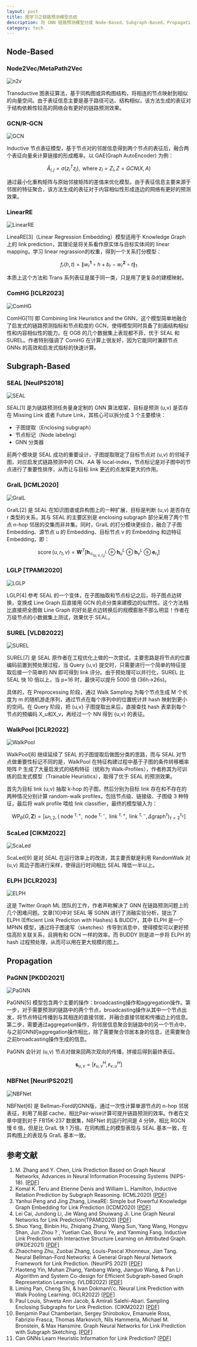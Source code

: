 ```yaml
---
layout: post
title: 图学习之链路预测模型总结
description: 将 GNN 链路预测模型分成 Node-Based、Subgraph-Based、Propagation 三类，简要总结每种方法的特点，方便检索和参考。
category: tech
---
```


## Node-Based

### Node2Vec/MetaPath2Vec

![n2v](images/gnnlink/n2v.png)

Transductive 图表征算法，基于同构图或异构图结构，将相连的节点映射到相似的向量空间。由于表征信息主要是基于路径可达、结构相似，该方法生成的表征对于结构依赖性较高的网络会有更好的链路预测效果。

### GCN/R-GCN

![GCN](images/gnnlink/gcn.png)

Inductive 节点表征模型，基于节点对的邻居信息得到两个节点的表征后，融合两个表征向量来计算链接的形成概率。以 GAE(Graph AutoEncoder) 为例：

$$\widehat{A}_{i, j}=\sigma\left(z_i^T z_j\right), \text { where } z_i=Z_i, Z=G C N(X, A)$$

通过最小化重构矩阵与原始邻接矩阵的差值来优化模型。由于表征信息主要来源于邻居的特征聚合，该方法生成的表征对于内容相似性形成连边的网络有更好的预测效果。

### LinearRE

![LinearRE](images/gnnlink/LinearRE.png)

LineaRE[3]（Linear Regression Embedding）模型适用于 Knowledge Graph 上的 link prediction，其理论是将关系看作原实体与目标实体间的 linear mapping，学习 linear regrassion的权重，得到一个关系打分模型：

$$f_r({h}, {t})=\left\|{w}_r^{\mathbf{1}} \circ {h}+{b}_r-{w}_r^{\mathbf{2}} \circ {t}\right\|_1$$

本质上这个方法和 Trans 系列表征是属于同一类，只是用了更复杂的建模映射。

### ComHG [ICLR2023]

![ComHG](images/gnnlink/ComHG.png)

ComHG[11] 即 Combining link Heuristics and the GNN，这个模型简单地融合了启发式的链路预测指标和节点粒度的 GCN，使得模型同时具备了刻画结构相似性和内容相似性的能力。在 OGB 的几个数据集上表现都不菲，优于 SEAL 和 SUREL。作者特别强调了 ComHG 在计算上很友好，因为它能同时兼顾节点 GNNs 的高效和启发式指标的快速计算。

## Subgraph-Based

### SEAL [NeuIPS2018]

![SEAL](images/gnnlink/SEAL.png)

SEAL[1] 是为链路预测任务量身定制的 GNN 算法框架，目标是预测 (u,v) 是否存在 Missing Link 或者 Future Link，其核心可以拆分成 3 个主要模块：

- 子图提取（Enclosing subgraph）
- 节点标记（Node labeling）
- GNN 分类器

前两个模块是 SEAL 成功的重要设计，子图提取限定了目标节点对 (u,v) 的邻域子图，对应启发式链路预测中的 CN、AA 等 local-index，节点标记是对子图中的节点进行了重要性排序，从而让与目标 link 更近的点发挥更大的作用。

### GraIL [ICML2020]

![GraIL](images/gnnlink/GraIL.png)

GraIL[2] 是 SEAL 在知识图谱或异构图上的一种扩展，目标是判断 (u,v) 是否存在 r 类型的关系，其与 SEAL 的主要区别是 enclosing subgraph 部分采用了两个节点 n-hop 邻居的交集而非并集。同时，GraIL 的打分模块更综合，融合了子图 Embedding、源节点 u 的 Embedding、目标节点 v 的 Embedding 和边特征 Embedding，即：

$$\operatorname{score}\left(u, r_t, v\right)=\mathbf{W}^T\left[\mathbf{h}_{\mathcal{G}_{\left(u, v, r_t\right)}^L} \oplus \mathbf{h}_u^L \oplus \mathbf{h}_v^L \oplus \mathbf{e}_{r_t}\right]$$

### LGLP [TPAMI2020]

![LGLP](images/gnnlink/LGLP.png)

LGLP[4] 参考 SEAL 的一个变体，在子图抽取和节点标记之后，将子图点边转换，变换成 Line Graph 后直接用 GCN 的点分类来建模边的似然性。这个方法相比直接把全图做 Line Graph 的好处是点边转换后的规模膨胀不那么明显！作者在万级节点的小数据集上测试，效果优于 SEAL。

### SUREL [VLDB2022]

![SUREL](images/gnnlink/SUREL.png)

SUREL[7] 是 SEAL 原作者在工程优化上做的一次尝试，主要思路是将节点的位置编码前置到预处理过程，当 Query {u,v} 提交时，只需要进行一个简单的特征提取后接一个简单的 NN 即可得到 link 评分。由于预处理可以并行化，SUREL 比 SEAL 快 10 倍以上，当 p=16 时，最快可以提升 5000 倍 (36h->26s)。

具体的，在 Preprocessing 阶段，通过 Walk Sampling 为每个节点生成 M 个长度为 m 的随机游走序列，通过节点在每个序列中的位置统计并 hash 映射到更小的空间。在 Query 阶段，把 {u,v} 子图提取出来后，直接查找 hash 表拿到每个节点的预编码 X_u和X_v，再经过一个 NN 得到 {u,v} 的表征。

### WalkPool [ICLR2022]

![WalkPool](images/gnnlink/WalkPool.png)

WalkPool[8] 继续延续了 SEAL 的子图提取后做图分类的思路，而与 SEAL 对节点做重要性标记不同的是，WalkPool 在特征构建过程中基于子图的条件转移概率矩阵 P 生成了大量启发式的结构特征（统称为 Walk-Profiles），作者称其为可训练的启发式模型（Trainable Heuristics），取得了优于 SEAL 的预测效果。

首先为目标 link (u,v) 抽取 k-hop 的子图，然后分别为目标 link 存在和不存在的两种情况分别计算 random-walk profiles，包括节点级、链接级、子图级 3 种特征，最后将 walk profile 喂给 link classifier，最终的模型输入为：

$$\mathrm{WP}_\theta(G, \mathbf{Z})=\left[\omega_{1,2},\left(\text { node }^{\tau,+}, \text { node }^{\tau,-}, \text { link }^{\tau,+}, \text { link }^{\tau,-}, \Delta \operatorname{graph}^\tau\right)_{\tau=2}^{\tau_c}\right]$$

### ScaLed [CIKM2022]

![ScaLed](images/gnnlink/ScaLed.png)

ScaLed[9] 是对 SEAL 在运行效率上的改进，其主要贡献是利用 RandomWalk 对 (u,v) 周边子图进行采样，使得运行时间相比 SEAL 降低一半以上。

### ELPH [ICLR2023]

![ELPH](images/gnnlink/ELPH.png)

这是 Twitter Graph ML 团队的工作，作者声称解决了 GNN 在链路预测问题上的几个困难问题。文章[10]中对 SEAL 等 SGNN 进行了消融实验分析，提出了 ELPH (Efficient Link Prediction with Hashes) & BUDDY，其中 ELPH 是一个 MPNN 模型，通过将子图速写（sketches）传导到消息中，使得模型可以更好预估高阶关联关系，且拥有和 GCN 一样的效率。而 BUDDY 则是进一步将 ELPH 的 hash 过程预处理，从而可以用在更大规模的图上。

## Propagation

### PaGNN [PKDD2021]

![PaGNN](images/gnnlink/PaGNN.png)

PaGNN[5] 模型包含两个主要的操作：broadcasting操作和aggregation操作。第一步，对于需要预测的链路中的两个节点，broadcasting操作从其中一个节点出发，将节点特征传播到与其相连的直接邻居，并融合直接邻居和传播边上的信息。第二步，需要通过aggregation操作，将邻居信息聚合到链路中的另一个节点中，与之前GNN的aggregation操作相比，除了需要聚合邻居本身的信息，还需要聚合之前broadcasting操作生成的信息。

PaGNN 会针对 (u,v) 节点对做来回两次双向的传播，拼接后得到最终表征。

$$\mathbf{s}_{u, v}=\left[\mathbf{r}_{u, v}^H, \mathbf{r}_{v, u}^H\right] $$

### NBFNet [NeurIPS2021]

![NBFNet](images/gnnlink/NBFNet.png)

NBFNet[6] 是 Bellman-Ford的GNN版，通过一次性计算单源节点的 n-hop 邻居表征，利用了局部 cache，相比Pair-wise计算可提升链路预测的效率。作者在文章中提到对于 FB15K-237 数据集，NBFNet 的运行时间是 4 分钟，相比 RGCN 慢 6 倍，但是比 GraIL 快 1 万倍。在同构图上的模型表现与 SEAL 基本一致，在异构图上的表现与 GraIL 基本一致。

## 参考文献

1. M. Zhang and Y. Chen, Link Prediction Based on Graph Neural Networks, Advances in Neural Information Processing Systems (NIPS-18). [[PDF]](https://arxiv.org/pdf/1802.09691.pdf)
2. Komal K. Teru and Etienne Denis and William L. Hamilton, Inductive Relation Prediction by Subgraph Reasoning. (ICML2020) [[PDF]](https://arxiv.org/pdf/1911.06962.pdf)
3. Yanhui Peng and Jing Zhang, LineaRE: Simple but Powerful Knowledge Graph Embedding for Link Prediction (ICDM2020) [[PDF]](https://arxiv.org/pdf/2004.10037.pdf)
4. Lei Cai, Jundong Li, Jie Wang and Shuiwang Ji. Line Graph Neural Networks for Link Prediction(TPAMI2020) [[PDF]](https://arxiv.org/pdf/2010.10046.pdf)
5. Shuo Yang, Binbin Hu, Zhiqiang Zhang, Wang Sun, Yang Wang, Hongyu Shan, Jun Zhou ? , Yuetian Cao, Borui Ye, and Yanming Fang. Inductive Link Prediction with Interactive Structure Learning on Attributed Graph. (PKDE2021) [[PDF]](https://2021.ecmlpkdd.org/wp-content/uploads/2021/07/sub_635.pdf)
6. Zhaocheng Zhu, Zuobai Zhang, Louis-Pascal Xhonneux, Jian Tang. Neural Bellman-Ford Networks: A General Graph Neural Network Framework for Link Prediction. (NeurIPS 2021) [[PDF]](https://arxiv.org/pdf/2106.06935.pdf)
7. Haoteng Yin, Muhan Zhang, Yanbang Wang, Jianguo Wang, & Pan Li . Algorithm and System Co-design for Efficient Subgraph-based Graph Representation Learning. (VLDB2022) [[PDF]](https://arxiv.org/pdf/2202.13538.pdf)
8. Liming Pan, Cheng Shi, & Ivan Dokmani\\'c. Neural Link Prediction with Walk Pooling Learning. (ICLR2022) [[PDF]](https://arxiv.org/pdf/2110.04375.pdf)
9. Paul Louis, Shweta Ann Jacob, & Amirali Salehi-Abari. Sampling Enclosing Subgraphs for Link Prediction. (CIKM2022) [[PDF]](https://arxiv.org/pdf/2206.12004.pdf)
10. Benjamin Paul Chamberlain, Sergey Shirobokov, Emanuele Ross, Fabrizio Frasca, Thomas Markovich, Nils Hammerla, Michael M. Bronstein, & Max Hansmire. Graph Neural Networks for Link Prediction with Subgraph Sketching. [[PDF]](https://arxiv.org/pdf/2209.15486.pdf)
11. Can GNNs Learn Heuristic Information for Link Prediction? [[PDF]](https://openreview.net/pdf?id=_lnFErG3F1z)